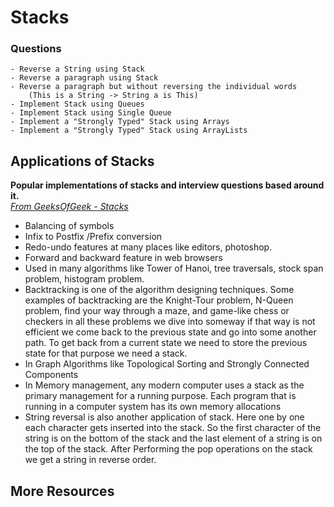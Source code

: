 
# Stacks


### Questions
    - Reverse a String using Stack
    - Reverse a paragraph using Stack
    - Reverse a paragraph but without reversing the individual words
        (This is a String -> String a is This)
    - Implement Stack using Queues
    - Implement Stack using Single Queue
    - Implement a "Strongly Typed" Stack using Arrays
    - Implement a "Strongly Typed" Stack using ArrayLists


## Applications of Stacks
**Popular implementations of stacks and interview questions based around it.**  
_[From GeeksOfGeek - Stacks](https://www.geeksforgeeks.org/stack-data-structure-introduction-program/)_

- Balancing of symbols
- Infix to Postfix /Prefix conversion
- Redo-undo features at many places like editors, photoshop.
- Forward and backward feature in web browsers
- Used in many algorithms like Tower of Hanoi, tree traversals, stock span problem, histogram problem.
- Backtracking is one of the algorithm designing techniques. Some examples of backtracking are the Knight-Tour problem, N-Queen problem, find your way through a maze, and game-like chess or checkers in all these problems we dive into someway if that way is not efficient we come back to the previous state and go into some another path. To get back from a current state we need to store the previous state for that purpose we need a stack.
- In Graph Algorithms like Topological Sorting and Strongly Connected Components
- In Memory management, any modern computer uses a stack as the primary management for a running purpose. Each program that is running in a computer system has its own memory allocations
- String reversal is also another application of stack. Here one by one each character gets inserted into the stack. So the first character of the string is on the bottom of the stack and the last element of a string is on the top of the stack. After Performing the pop operations on the stack we get a string in reverse order.  
  

## More Resources